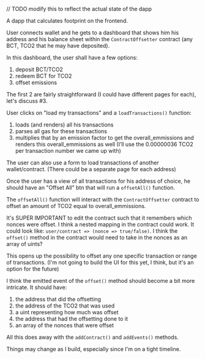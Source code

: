 // TODO modify this to reflect the actual state of the dapp

A dapp that calculates footprint on the frontend.

User connects wallet and he gets to a dashboard that shows him his address and his balance sheet within the `ContractOffsetter` contract (any BCT, TCO2 that he may have deposited).

In this dashboard, the user shall have a few options:

1. deposit BCT/TCO2
2. redeem BCT for TCO2
3. offset emissions

The first 2 are fairly straightforward (I could have different pages for each), let's discuss #3.

User clicks on "load my transactions" and a `loadTransactions()` function:

1. loads (and renders) all his transactions
2. parses all gas for these transactions
3. multiplies that by an emission factor to get the overall_emmissions and renders this overall_emmissions as well
   (I’ll use the 0.00000036 TCO2 per transaction number we came up with)

The user can also use a form to load transactions of another wallet/contract. (There could be a separate page for each address)

Once the user has a view of all transactions for his address of choice, he should have an "Offset All" btn that will run a `offsetAll()` function.

The `offsetAll()` function will interact with the `ContractOffsetter` contract to offset an amount of TCO2 equal to overall_emmissions.

It's SUPER IMPORTANT to edit the contract such that it remembers which nonces were offset. I think a nested mapping in the contract could work. It could look like: `user/contract => (nonce => true/false)`. I think the `offset()` method in the contract would need to take in the nonces as an array of uints?

This opens up the possibility to offset any one specific transaction or range of transactions. (I'm not going to build the UI for this yet, I think, but it's an option for the future)

I think the emitted event of the `offset()` method should become a bit more intricate. It should have:

1. the address that did the offsetting
2. the address of the TCO2 that was used
3. a uint representing how much was offset
4. the address that had the offsetting done to it
5. an array of the nonces that were offset

All this does away with the `addContract()` and `addEvents()` methods.

Things may change as I build, especially since I'm on a tight timeline.
